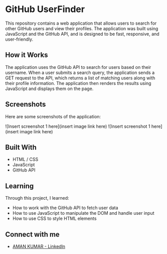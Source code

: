 # GitHub UserFinder

This repository contains a web application that allows users to search for other GitHub users and view their profiles. The application was built using JavaScript and the GitHub API, and is designed to be fast, responsive, and user-friendly.

## How it Works

The application uses the GitHub API to search for users based on their username. When a user submits a search query, the application sends a GET request to the API, which returns a list of matching users along with their profile information. The application then renders the results using JavaScript and displays them on the page.

## Screenshots

Here are some screenshots of the application:

![Insert screenshot 1 here](insert image link here)
![Insert screenshot 1 here](insert image link here)

## Built With

- HTML / CSS
- JavaScript
- GitHub API

## Learning

Through this project, I learned:

- How to work with the GitHub API to fetch user data
- How to use JavaScript to manipulate the DOM and handle user input
- How to use CSS to style HTML elements

## Connect with me

- [AMAN KUMAR - Linkedln](https://www.linkedin.com/in/aman-kumar-9594661a7/)
